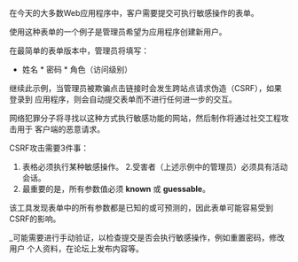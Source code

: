 在今天的大多数Web应用程序中，客户需要提交可执行敏感操作的表单。

使用这种表单的一个例子是管理员希望为应用程序创建新用户。

在最简单的表单版本中，管理员将填写：

* 姓名 * 密码 * 角色（访问级别）

继续此示例，当管理员被欺骗点击链接时会发生跨站点请求伪造（CSRF），如果登录到
应用程序，则会自动提交表单而不进行任何进一步的交互。

网络犯罪分子将寻找以这种方式执行敏感功能的网站，然后制作将通过社交工程攻击用于
客户端的恶意请求。

CSRF攻击需要3件事：

1. 表格必须执行某种敏感操作。 2.受害者（上述示例中的管理员）必须具有活动会话。 
3. 最重要的是，所有参数值必须 **known** 或 **guessable**。

该工具发现表单中的所有参数都是已知的或可预测的，因此表单可能容易受到CSRF的影响。

_可能需要进行手动验证，以检查提交是否会执行敏感操作，例如重置密码，修改用户
个人资料，在论坛上发布内容等。
